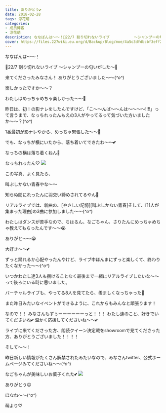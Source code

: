 ```yaml
---
title: ありがとう💕
date: 2018-02-28
tags: 涼花萌
categories: 
- 成员博客
- 涼花萌
description: ななばんは〜〜！🌸22/7 割り切れないライブ           〜シャンプーの匂いがした〜🌸来てくださったみなさん！ありがとうございました〜〜(*^o^*)...
cover: https://files.227wiki.eu.org/d/Backup/Blog/moe/4a5c3dfdbcbf3eff29257f7224037.jpg 
---
```







ななばんは〜〜！








🌸22/7 割り切れないライブ
           〜シャンプーの匂いがした〜🌸








来てくださったみなさん！
ありがとうございました〜〜(*^o^*)









楽しかったですか〜〜？





わたしはめっちゃめちゃ楽しかった〜〜🤗











昨日は、初！の影ナレをしたんですけど、「こ〜〜んば〜〜んは〜〜〜〜!!!!」って言うまで、なっちれったんもえの3人がやってるって気づいた方いましたか〜〜？(*^o^*)







1番最初が影ナレやから、めっちゃ緊張した〜〜🙊






でも、なっちが横にいたから、落ち着いてできたわ〜〜💕


なっちの横は落ち着くねん💓






なっちれったん♡
![](https://files.227wiki.eu.org/d/Backup/Blog/moe/4a5c3dfdbcbf3eff29257f7224037.jpg)







この写真、よく見たら、


叫ぶしかない青春やな〜〜




知らぬ間にれったんに羽交い締めされてるやん🙊











リアルライブでは、新曲の、[やさしい記憶][叫ぶしかない青春]そして、[11人が集まった理由]の3曲に参加しました〜〜(*^o^*)





わたしはダンスが苦手なので、ちはるん、なごちゃん、さりたんにめっちゃめちゃ教えてもらったんです〜〜😭


ありがと〜〜😭



大好き〜〜💕




ずっと踊れるか心配やったんやけど、ライブ中ほんまにずっと楽しくて、終わりたくなかった〜〜(*^o^*)












いつかわたし達3人も捌けることなく最後まで一緒にリアルライブしたいな〜〜って後ろにいる時に思いました。




バーチャルライブも、やってる8人を見てたら、羨ましくなっちゃった🙈









また昨日みたいなイベントができるように、これからもみんなと頑張ります！



なので！！
みなさんもずぅーーーーーーっと！！！
わたし達のこと、好きでいてくださいね💕
温かく応援してくださいね〜〜💕






ライブに来てくださった方、朗読クイーン決定戦をshowroomで見てくださった方、ありがとうございました！！！！













そして〜〜！




昨日新しい情報がたくさん解禁されたみたいなので、みなさんtwitter、公式ホームページみてくださいね〜〜(*^o^*)









なごちゃんが美味しいお菓子くれた💕
![](https://files.227wiki.eu.org/d/Backup/Blog/moe/4a5c3dfdbcbf3eff29257f7224037-01.jpg)



ありがとう😊








ほなね〜〜(*^o^*)



萌より♡


